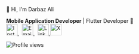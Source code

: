 👋 Hi, I'm Darbaz Ali 

**Mobile Application Developer** | Flutter Developer 🚀    
<a href="https://www.instagram.com/darbaz.alii/">
  <img src="https://cdn-icons-png.flaticon.com/512/174/174855.png" alt="Instagram" width="30"/>
</a>
&nbsp;
<a href="mailto:darbazdev@gmail.com">
  <img src="https://cdn-icons-png.flaticon.com/512/732/732200.png" alt="Email" width="30"/>
</a>
&nbsp;
<a href="https://www.linkedin.com/in/darbaz-ali-ab821b173/">
  <img src="https://cdn-icons-png.flaticon.com/512/174/174857.png" alt="LinkedIn" width="30"/>
</a>
<a href="https://x.com/DarbazAlii" target="_blank" rel="noopener noreferrer">
  <img src="https://cdn-icons-png.flaticon.com/512/733/733579.png" alt="X" width="30"/>
</a>


![Profile views](https://komarev.com/ghpvc/?username=darbazali&label=Profile%20views&color=0e75b6&style=flat)
